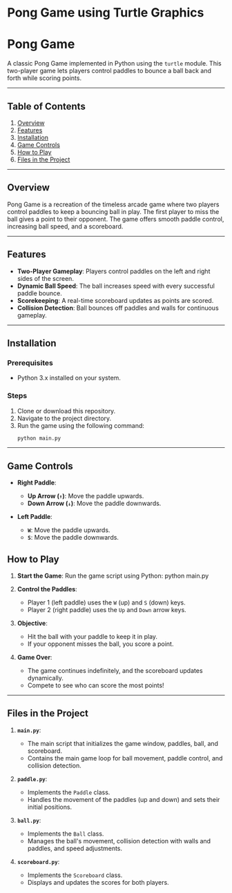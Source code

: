 # Pong Game using Turtle Graphics
# Pong Game

A classic Pong Game implemented in Python using the `turtle` module. This two-player game lets players control paddles to bounce a ball back and forth while scoring points.

---

## Table of Contents
1. [Overview](#overview)
2. [Features](#features)
3. [Installation](#installation)
4. [Game Controls](#game-controls)
5. [How to Play](#how-to-play)
6. [Files in the Project](#files-in-the-project)

---

## Overview

Pong Game is a recreation of the timeless arcade game where two players control paddles to keep a bouncing ball in play. The first player to miss the ball gives a point to their opponent. The game offers smooth paddle control, increasing ball speed, and a scoreboard.

---

## Features

- **Two-Player Gameplay**: Players control paddles on the left and right sides of the screen.
- **Dynamic Ball Speed**: The ball increases speed with every successful paddle bounce.
- **Scorekeeping**: A real-time scoreboard updates as points are scored.
- **Collision Detection**: Ball bounces off paddles and walls for continuous gameplay.

---

## Installation

### Prerequisites
- Python 3.x installed on your system.

### Steps
1. Clone or download this repository.
2. Navigate to the project directory.
3. Run the game using the following command:
   ```bash
   python main.py
---
## Game Controls

- **Right Paddle**:
  - **Up Arrow (`↑`)**: Move the paddle upwards.
  - **Down Arrow (`↓`)**: Move the paddle downwards.

- **Left Paddle**:
  - **`W`**: Move the paddle upwards.
  - **`S`**: Move the paddle downwards.

## How to Play

1. **Start the Game**: Run the game script using Python:
   python main.py

2. **Control the Paddles**:
   - Player 1 (left paddle) uses the `W` (up) and `S` (down) keys.
   - Player 2 (right paddle) uses the `Up` and `Down` arrow keys.

3. **Objective**:
   - Hit the ball with your paddle to keep it in play.
   - If your opponent misses the ball, you score a point.

4. **Game Over**:
   - The game continues indefinitely, and the scoreboard updates dynamically.
   - Compete to see who can score the most points!

--- 
## Files in the Project

1. **`main.py`**:
   - The main script that initializes the game window, paddles, ball, and scoreboard.
   - Contains the main game loop for ball movement, paddle control, and collision detection.

2. **`paddle.py`**:
   - Implements the `Paddle` class.
   - Handles the movement of the paddles (up and down) and sets their initial positions.

3. **`ball.py`**:
   - Implements the `Ball` class.
   - Manages the ball's movement, collision detection with walls and paddles, and speed adjustments.

4. **`scoreboard.py`**:
   - Implements the `Scoreboard` class.
   - Displays and updates the scores for both players.






